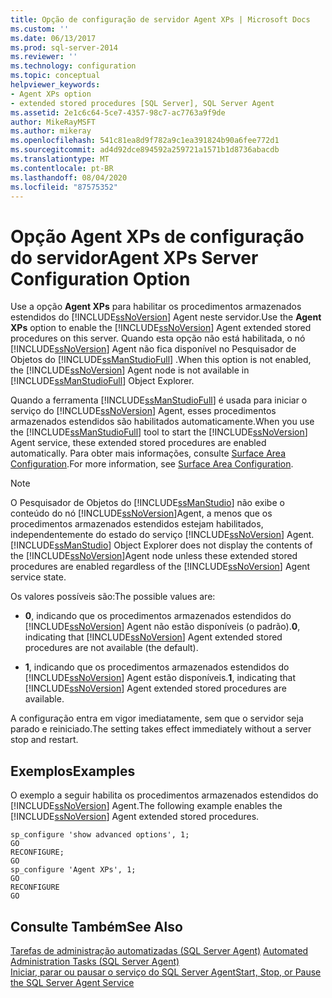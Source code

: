 ```yaml
---
title: Opção de configuração de servidor Agent XPs | Microsoft Docs
ms.custom: ''
ms.date: 06/13/2017
ms.prod: sql-server-2014
ms.reviewer: ''
ms.technology: configuration
ms.topic: conceptual
helpviewer_keywords:
- Agent XPs option
- extended stored procedures [SQL Server], SQL Server Agent
ms.assetid: 2e1c6c64-5ce7-4357-98c7-ac7763a9f9de
author: MikeRayMSFT
ms.author: mikeray
ms.openlocfilehash: 541c81ea8d9f782a9c1ea391824b90a6fee772d1
ms.sourcegitcommit: ad4d92dce894592a259721a1571b1d8736abacdb
ms.translationtype: MT
ms.contentlocale: pt-BR
ms.lasthandoff: 08/04/2020
ms.locfileid: "87575352"
---
```

# <a name="agent-xps-server-configuration-option"></a><span data-ttu-id="93438-102">Opção Agent XPs de configuração do servidor</span><span class="sxs-lookup"><span data-stu-id="93438-102">Agent XPs Server Configuration Option</span></span>
  <span data-ttu-id="93438-103">Use a opção **Agent XPs** para habilitar os procedimentos armazenados estendidos do [!INCLUDE[ssNoVersion](../../includes/ssnoversion-md.md)] Agent neste servidor.</span><span class="sxs-lookup"><span data-stu-id="93438-103">Use the **Agent XPs** option to enable the [!INCLUDE[ssNoVersion](../../includes/ssnoversion-md.md)] Agent extended stored procedures on this server.</span></span> <span data-ttu-id="93438-104">Quando esta opção não está habilitada, o nó [!INCLUDE[ssNoVersion](../../includes/ssnoversion-md.md)] Agent não fica disponível no Pesquisador de Objetos do [!INCLUDE[ssManStudioFull](../../includes/ssmanstudiofull-md.md)] .</span><span class="sxs-lookup"><span data-stu-id="93438-104">When this option is not enabled, the [!INCLUDE[ssNoVersion](../../includes/ssnoversion-md.md)] Agent node is not available in [!INCLUDE[ssManStudioFull](../../includes/ssmanstudiofull-md.md)] Object Explorer.</span></span>  
  
 <span data-ttu-id="93438-105">Quando a ferramenta [!INCLUDE[ssManStudioFull](../../includes/ssmanstudiofull-md.md)] é usada para iniciar o serviço do [!INCLUDE[ssNoVersion](../../includes/ssnoversion-md.md)] Agent, esses procedimentos armazenados estendidos são habilitados automaticamente.</span><span class="sxs-lookup"><span data-stu-id="93438-105">When you use the [!INCLUDE[ssManStudioFull](../../includes/ssmanstudiofull-md.md)] tool to start the [!INCLUDE[ssNoVersion](../../includes/ssnoversion-md.md)] Agent service, these extended stored procedures are enabled automatically.</span></span> <span data-ttu-id="93438-106">Para obter mais informações, consulte [Surface Area Configuration](../../relational-databases/security/surface-area-configuration.md).</span><span class="sxs-lookup"><span data-stu-id="93438-106">For more information, see [Surface Area Configuration](../../relational-databases/security/surface-area-configuration.md).</span></span>  
  
> [!NOTE]  
>  <span data-ttu-id="93438-107">O Pesquisador de Objetos do [!INCLUDE[ssManStudio](../../includes/ssmanstudio-md.md)] não exibe o conteúdo do nó [!INCLUDE[ssNoVersion](../../includes/ssnoversion-md.md)]Agent, a menos que os procedimentos armazenados estendidos estejam habilitados, independentemente do estado do serviço [!INCLUDE[ssNoVersion](../../includes/ssnoversion-md.md)] Agent.</span><span class="sxs-lookup"><span data-stu-id="93438-107">[!INCLUDE[ssManStudio](../../includes/ssmanstudio-md.md)] Object Explorer does not display the contents of the [!INCLUDE[ssNoVersion](../../includes/ssnoversion-md.md)]Agent node unless these extended stored procedures are enabled regardless of the [!INCLUDE[ssNoVersion](../../includes/ssnoversion-md.md)] Agent service state.</span></span>  
  
 <span data-ttu-id="93438-108">Os valores possíveis são:</span><span class="sxs-lookup"><span data-stu-id="93438-108">The possible values are:</span></span>  
  
-   <span data-ttu-id="93438-109">**0**, indicando que os procedimentos armazenados estendidos do [!INCLUDE[ssNoVersion](../../includes/ssnoversion-md.md)] Agent não estão disponíveis (o padrão).</span><span class="sxs-lookup"><span data-stu-id="93438-109">**0**, indicating that [!INCLUDE[ssNoVersion](../../includes/ssnoversion-md.md)] Agent extended stored procedures are not available (the default).</span></span>  
  
-   <span data-ttu-id="93438-110">**1**, indicando que os procedimentos armazenados estendidos do [!INCLUDE[ssNoVersion](../../includes/ssnoversion-md.md)] Agent estão disponíveis.</span><span class="sxs-lookup"><span data-stu-id="93438-110">**1**, indicating that [!INCLUDE[ssNoVersion](../../includes/ssnoversion-md.md)] Agent extended stored procedures are available.</span></span>  
  
 <span data-ttu-id="93438-111">A configuração entra em vigor imediatamente, sem que o servidor seja parado e reiniciado.</span><span class="sxs-lookup"><span data-stu-id="93438-111">The setting takes effect immediately without a server stop and restart.</span></span>  
  
## <a name="examples"></a><span data-ttu-id="93438-112">Exemplos</span><span class="sxs-lookup"><span data-stu-id="93438-112">Examples</span></span>  
 <span data-ttu-id="93438-113">O exemplo a seguir habilita os procedimentos armazenados estendidos do [!INCLUDE[ssNoVersion](../../includes/ssnoversion-md.md)] Agent.</span><span class="sxs-lookup"><span data-stu-id="93438-113">The following example enables the [!INCLUDE[ssNoVersion](../../includes/ssnoversion-md.md)] Agent extended stored procedures.</span></span>  
  
```  
sp_configure 'show advanced options', 1;  
GO  
RECONFIGURE;  
GO  
sp_configure 'Agent XPs', 1;  
GO  
RECONFIGURE  
GO  
```  
  
## <a name="see-also"></a><span data-ttu-id="93438-114">Consulte Também</span><span class="sxs-lookup"><span data-stu-id="93438-114">See Also</span></span>  
 <span data-ttu-id="93438-115">[Tarefas de administração automatizadas &#40;SQL Server Agent&#41;](../../ssms/agent/sql-server-agent.md) </span><span class="sxs-lookup"><span data-stu-id="93438-115">[Automated Administration Tasks &#40;SQL Server Agent&#41;](../../ssms/agent/sql-server-agent.md) </span></span>  
 [<span data-ttu-id="93438-116">Iniciar, parar ou pausar o serviço do SQL Server Agent</span><span class="sxs-lookup"><span data-stu-id="93438-116">Start, Stop, or Pause the SQL Server Agent Service</span></span>](../../ssms/agent/start-stop-or-pause-the-sql-server-agent-service.md)  
  
  
